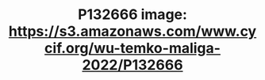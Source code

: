 ---
title: "P132666
image: https://s3.amazonaws.com/www.cycif.org/wu-temko-maliga-2022/P132666"
layout: osd-exhibit
paper: config-wu-temko-maliga-2022
figure: P132666
---